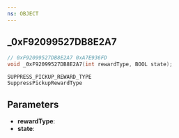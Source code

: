 ```yaml
---
ns: OBJECT
---
```

## _0xF92099527DB8E2A7

```c
// 0xF92099527DB8E2A7 0xA7E936FD
void _0xF92099527DB8E2A7(int rewardType, BOOL state);
```

```
SUPPRESS_PICKUP_REWARD_TYPE
SuppressPickupRewardType
```

## Parameters
* **rewardType**: 
* **state**: 

